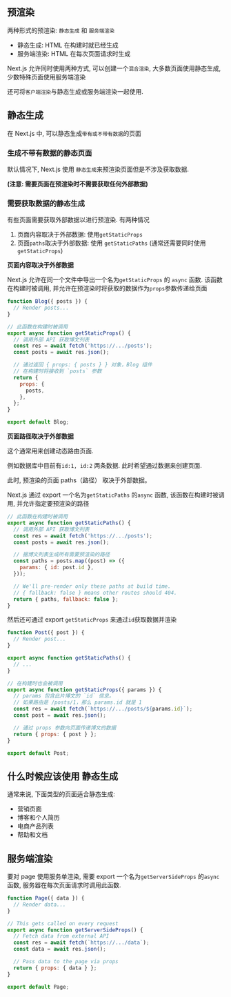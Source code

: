 ## 预渲染

两种形式的预渲染: `静态生成` 和 `服务端渲染`

- 静态生成: HTML 在构建时就已经生成
- 服务端渲染: HTML 在每次页面请求时生成

Next.js 允许同时使用两种方式, 可以创建一个`混合渲染`, 大多数页面使用静态生成, 少数特殊页面使用服务端渲染

还可将`客户端渲染`与静态生成或服务端渲染一起使用.

## 静态生成

在 Next.js 中, 可以静态生成`带有或不带有数据`的页面

### 生成不带有数据的静态页面

默认情况下, Next.js 使用 `静态生成`来预渲染页面但是不涉及获取数据.

**(注意: 需要页面在预渲染时不需要获取任何外部数据)**

### 需要获取数据的静态生成

有些页面需要获取外部数据以进行预渲染. 有两种情况

1. 页面内容取决于外部数据: 使用`getStaticProps`
2. 页面`paths`取决于外部数据: 使用 `getStaticPaths` (通常还需要同时使用 `getStaticProps`)

**页面内容取决于外部数据**

Next.js 允许在同一个文件中导出一个名为`getStaticProps` 的 `async` 函数. 该函数在构建时被调用, 并允许在预渲染时将获取的数据作为`props`参数传递给页面

```js
function Blog({ posts }) {
  // Render posts...
}

// 此函数在构建时被调用
export async function getStaticProps() {
  // 调用外部 API 获取博文列表
  const res = await fetch('https://.../posts');
  const posts = await res.json();

  // 通过返回 { props: { posts } } 对象，Blog 组件
  // 在构建时将接收到 `posts` 参数
  return {
    props: {
      posts,
    },
  };
}

export default Blog;
```

**页面路径取决于外部数据**

这个通常用来创建动态路由页面.

例如数据库中目前有`id:1, id:2` 两条数据. 此时希望通过数据来创建页面.

此时, 预渲染的页面 paths（路径） 取决于外部数据。

Next.js 通过 export 一个名为`getStaticPaths` 的`async` 函数, 该函数在构建时被调用, 并允许指定要预渲染的路径

```js
// 此函数在构建时被调用
export async function getStaticPaths() {
  // 调用外部 API 获取博文列表
  const res = await fetch('https://.../posts');
  const posts = await res.json();

  // 据博文列表生成所有需要预渲染的路径
  const paths = posts.map((post) => ({
    params: { id: post.id },
  }));

  // We'll pre-render only these paths at build time.
  // { fallback: false } means other routes should 404.
  return { paths, fallback: false };
}
```

然后还可通过 export `getStaticProps` 来通过`id`获取数据并渲染

```js
function Post({ post }) {
  // Render post...
}

export async function getStaticPaths() {
  // ...
}

// 在构建时也会被调用
export async function getStaticProps({ params }) {
  // params 包含此片博文的 `id` 信息。
  // 如果路由是 /posts/1，那么 params.id 就是 1
  const res = await fetch(`https://.../posts/${params.id}`);
  const post = await res.json();

  // 通过 props 参数向页面传递博文的数据
  return { props: { post } };
}

export default Post;
```

## 什么时候应该使用 静态生成

通常来说, 下面类型的页面适合静态生成:

- 营销页面
- 博客和个人简历
- 电商产品列表
- 帮助和文档

## 服务端渲染

要对 page 使用服务单渲染, 需要 export 一个名为`getServerSideProps` 的`async` 函数, 服务器在每次页面请求时调用此函数.

```js
function Page({ data }) {
  // Render data...
}

// This gets called on every request
export async function getServerSideProps() {
  // Fetch data from external API
  const res = await fetch(`https://.../data`);
  const data = await res.json();

  // Pass data to the page via props
  return { props: { data } };
}

export default Page;
```



